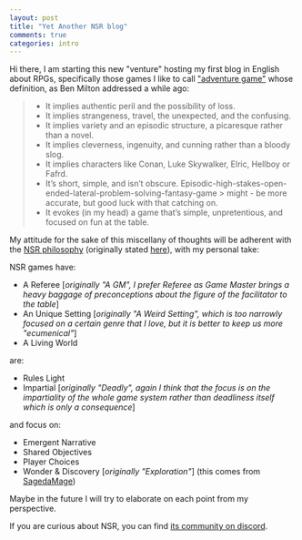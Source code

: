 ```yaml
---
layout: post
title: "Yet Another NSR blog"
comments: true
categories: intro
---
```


Hi there, I am starting this new "venture" hosting my first blog in English about RPGs, specifically those games I like to call ["adventure game"](http://questingblog.com/adventure-game-vs-osr/) whose definition, as Ben Milton addressed a while ago:

> - It implies authentic peril and the possibility of loss.
> - It implies strangeness, travel, the unexpected, and the confusing.
> - It implies variety and an episodic structure, a picaresque rather than a novel.
> - It implies cleverness, ingenuity, and cunning rather than a bloody slog.
> - It implies characters like Conan, Luke Skywalker, Elric, Hellboy or Fafrd.
> - It’s short, simple, and isn’t obscure. Episodic-high-stakes-open-ended-lateral-problem-solving-fantasy-game > might - be more accurate, but good luck with that catching on.
> - It evokes (in my head) a game that’s simple, unpretentious, and focused on fun at the table.

My attitude for the sake of this miscellany of thoughts will be adherent with the [NSR philosophy](https://newschoolrevolution.com/2020/01/19/what-is-the-nsr-part-1) (originally stated [here](https://boneboxchant.wordpress.com/2019/12/21/nsr/)), with my personal take:

NSR games have:
- A Referee [*originally "A GM", I prefer Referee as Game Master brings a heavy baggage of preconceptions about the figure of the facilitator to the table*]
- An Unique Setting [*originally "A Weird Setting", which is too narrowly focused on a certain genre that I love, but it is better to keep us more "ecumenical"*]
- A Living World

are:
- Rules Light
- Impartial [*originally "Deadly", again I think that the focus is on the impartiality of the whole game system rather than deadliness itself which is only a consequence*]

and focus on:
- Emergent Narrative
- Shared Objectives
- Player Choices
- Wonder & Discovery [*originally "Exploration"*] (this comes from [SagedaMage](https://sagedamage.blogspot.com/))

Maybe in the future I will try to elaborate on each point from my perspective.

If you are curious about NSR, you can find [its community on discord](https://discord.io/newschoolrevolution).